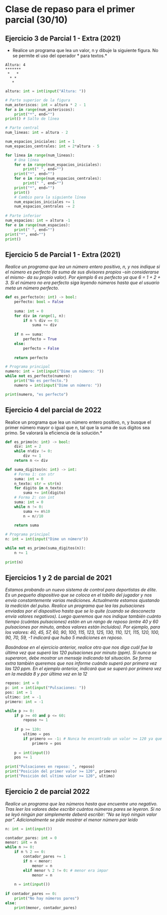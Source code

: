 # Clase de repaso para el primer parcial (30/10)

## Ejercicio 3 de Parcial 1 - Extra (2021)
* Realice un programa que lea un valor, n y dibuje la siguiente figura. No se permite el uso del operador * para textos.*

```
Altura: 4
*******
 *   *
  * *
   *
```

```python
altura: int = int(input("Altura: "))

# Parte superior de la figura
num_asteriscos: int = altura * 2 - 1
for a in range(num_asteriscos):
    print("*", end="")
print() # Salto de línea

# Parte central
num_lineas: int = altura - 2

num_espacios_iniciales: int = 1
num_espacios_centrales: int = 2*altura - 5

for linea in range(num_lineas):
    # Una línea
    for e in range(num_espacios_iniciales):
        print(" ", end="")
    print("*", end="")
    for e in range(num_espacios_centrales):
        print(" ", end="")
    print("*", end="")
    print()
    # Cambio para la siguiente línea
    num_espacios_iniciales += 1
    num_espacios_centrales -= 2
    
# Parte inferior
num_espacios: int = altura -1
for e in range(num_espacios):
    print(" ", end="")
print("*", end="")
print()
```

## Ejercicio 5 de Parcial 1 - Extra (2021)
*Realice un programa que lea un número entero positivo, n, y nos indique si el número es perfecto (la suma de sus divisores propios –sin considerarse el mismo- da su propio valor). Por ejemplo 6 es perfecto ya que 6 = 1 + 2 + 3. Si el número no era perfecto siga leyendo números hasta que el usuario meta un número perfecto.*

```python
def es_perfecto(n: int) -> bool:
    perfecto: bool = False
    
    suma: int = 0
    for div in range(1, n):
        if n % div == 0:
            suma += div
    
    if n == suma:
        perfecto = True
    else:
        perfecto = False
    
    return perfecto

# Programa principal
numero: int = int(input("Dime un número: "))
while not es_perfecto(numero):
    print("No es perfecto.")
    numero = int(input("Dime un número: "))

print(numero, "es perfecto")
``` 
## Ejercicio 4 del parcial de 2022
Realice un programa que lea un número entero positivo, n, y busque el primer número mayor o igual que n, tal que la suma de sus dígitos sea primo. Se valorará la eficiencia de la solución.*

```python
def es_primo(n: int) -> bool:
    div: int = 2
    while n%div != 0:
        div += 1
    return n <= div

def suma_digitos(n: int) -> int:
    # Forma 1: con str
    suma: int = 0
    n_texto: str = str(n)
    for digito in n_texto:
        suma += int(digito)
    # Forma 2: con int
    suma: int = 0
    while n != 0:
        suma += n%10
        n = n//10
    
    return suma

# Programa principal
n: int = int(input("Dime un número"))

while not es_primo(suma_digitos(n)):
    n += 1
    
print(n)
```

## Ejercicios 1 y 2 de parcial de 2021
*Estamos probando un nuevo sistema de control para deportistas de élite. Es un pequeño dispositivo que se coloca en el tobillo del jugador y nos envía constantemente varias mediciones. Actualmente estamos ajustando la medición del pulso. Realice un programa que lea las pulsaciones enviadas por el dispositivo hasta que se lo quite (cuando se desconecta envía valores negativos). Luego queremos que nos indique también cuánto tiempo (cuántas pulsaciones) están en un rango de reposo (entre 40 y 60 pulsaciones por minuto, ambos valores están incluidos). Por ejemplo, para los valores: 40, 45, 57, 60, 90, 100, 115, 123, 125, 130, 110, 121, 115, 120, 100, 90, 70, 59, -1 indicará que hubo 5 mediciones en reposo.*

*Basándose en el ejercicio anterior, realice otro que nos diga cuál fue la última vez que superó las 120 pulsaciones por minuto (ppm). Si nunca se superaron, debe mostrar un mensaje indicando tal situación. Se forma extra también queremos que nos informe cuándo superó por primera vez las 120 ppm. En el ejemplo anterior, indicará que se superó por primera vez en la medida 8 y por última vez en la 12*

```python
reposo: int = 0
p: int = int(input("Pulsaciones: "))
pos: int = 1
ultimo: int = -1
primero: int = -1

while p >= 0:
    if p >= 40 and p <= 60:
        reposo += 1
        
    if p >= 120:
        ultimo = pos
        if primero == -1: # Nunca he encontrado un valor >= 120 ya que primero contiene -1 que es un valor incorrecto
            primero = pos
    
    p = int(input())
    pos += 1
    
print("Pulsaciones en reposo: ", reposo)
print("Posición del primer valor >= 120", primero)
print("Posición del ultimo valor >= 120", ultimo)
```

## Ejercicio 2 de parcial 2022
*Realice un programa que lea números hasta que encuentre uno negativo. Tras leer los valores debe escribir cuántos números pares se leyeron. Si no se leyó ningún par simplemente deberá escribir: “No se leyó ningún valor par”. Adicionalmente se pide mostrar el menor número par leído*
```python
n: int = int(input())

contador_pares: int = 0
menor: int = n
while n >= 0:
    if n % 2 == 0:
        contador_pares += 1
        if n < menor:
            menor = n
        elif menor % 2 != 0: # menor era impar
            menor = n
    
    n = int(input())
    
if contador_pares == 0:
    print("No hay números pares")
else:
    print(menor, contador_pares)
```
